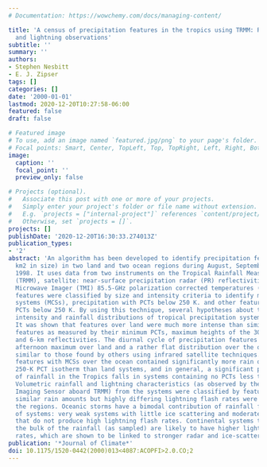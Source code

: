 ```yaml
---
# Documentation: https://wowchemy.com/docs/managing-content/

title: 'A census of precipitation features in the tropics using TRMM: Radar, ice scattering,
  and lightning observations'
subtitle: ''
summary: ''
authors:
- Stephen Nesbitt
- E. J. Zipser
tags: []
categories: []
date: '2000-01-01'
lastmod: 2020-12-20T10:27:58-06:00
featured: false
draft: false

# Featured image
# To use, add an image named `featured.jpg/png` to your page's folder.
# Focal points: Smart, Center, TopLeft, Top, TopRight, Left, Right, BottomLeft, Bottom, BottomRight.
image:
  caption: ''
  focal_point: ''
  preview_only: false

# Projects (optional).
#   Associate this post with one or more of your projects.
#   Simply enter your project's folder or file name without extension.
#   E.g. `projects = ["internal-project"]` references `content/project/deep-learning/index.md`.
#   Otherwise, set `projects = []`.
projects: []
publishDate: '2020-12-20T16:30:33.274013Z'
publication_types:
- '2'
abstract: 'An algorithm has been developed to identify precipitation features (≥75
  km2 in size) in two land and two ocean regions during August, September, and October
  1998. It uses data from two instruments on the Tropical Rainfall Measuring Mission
  (TRMM), satellite: near-surface precipitation radar (PR) reflectivities, and TRMM
  Microwave Imager (TMI) 85.5-GHz polarization corrected temperatures (PCTs). These
  features were classified by size and intensity criteria to identify mesoscale convective
  systems (MCSs), precipitation with PCTs below 250 K. and other features without
  PCTs below 250 K. By using this technique, several hypotheses about the convective
  intensity and rainfall distributions of tropical precipitation systems can be evaluated.
  It was shown that features over land were much more intense than similar oceanic
  features as measured by their minimum PCTs, maximum heights of the 30-dBZ contour,
  and 6-km reflectivities. The diurnal cycle of precipitation features showed a strong
  afternoon maximum over land and a rather flat distribution over the ocean, quite
  similar to those found by others using infrared satellite techniques. Precipitation
  features with MCSs over the ocean contained significantly more rain outside the
  250-K PCT isotherm than land systems, and in general, a significant portion (10%-15%)
  of rainfall in the Tropics falls in systems containing no PCTs less than 250 K.
  Volumetric rainfall and lightning characteristics (as observed by the Lightning
  Imaging Sensor aboard TRMM) from the systems were classified by feature intensity:
  similar rain amounts but highly differing lightning flash rates were found among
  the regions. Oceanic storms have a bimodal contribution of rainfall from two types
  of systems: very weak systems with little ice scattering and moderately strong systems
  that do not produce high lightning flash rates. Continental systems that produce
  the bulk of the rainfall (as sampled) are likely to have higher lightning flash
  rates, which are shown to be linked to stronger radar and ice-scattering intensities.'
publication: '*Journal of Climate*'
doi: 10.1175/1520-0442(2000)013<4087:ACOPFI>2.0.CO;2
---
```

